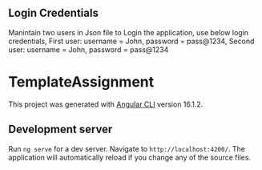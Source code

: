 ## Login Credentials
Manintain two users in Json file to Login the application, use below login credentials, 
First user: username = John, password = pass@1234,
Second user: username = John, password = pass@1234

# TemplateAssignment

This project was generated with [Angular CLI](https://github.com/angular/angular-cli) version 16.1.2.

## Development server

Run `ng serve` for a dev server. Navigate to `http://localhost:4200/`. The application will automatically reload if you change any of the source files.

